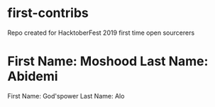 # first-contribs
Repo created for HacktoberFest 2019 first time open sourcerers

First Name: Moshood
Last Name: Abidemi
=======



First  Name: God'spower
Last Name: Alo

